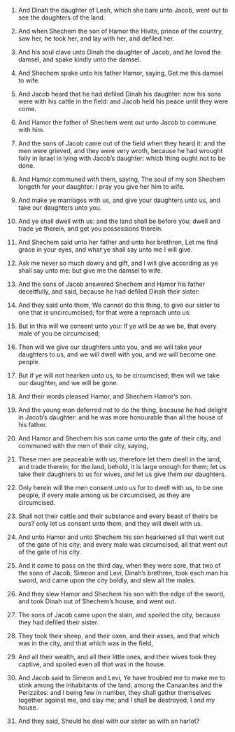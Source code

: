 1. And Dinah the daughter of Leah, which she bare unto Jacob, went
out to see the daughters of the land.

2. And when Shechem the son of Hamor the Hivite, prince of the
country, saw her, he took her, and lay with her, and defiled her.

3. And his soul clave unto Dinah the daughter of Jacob, and he loved
the damsel, and spake kindly unto the damsel.

4. And Shechem spake unto his father Hamor, saying, Get me this
damsel to wife.

5. And Jacob heard that he had defiled Dinah his daughter: now his
sons were with his cattle in the field: and Jacob held his peace until
they were come.

6. And Hamor the father of Shechem went out unto Jacob to commune
with him.

7. And the sons of Jacob came out of the field when they heard it:
and the men were grieved, and they were very wroth, because he had
wrought folly in Israel in lying with Jacob’s daughter: which thing
ought not to be done.

8. And Hamor communed with them, saying, The soul of my son Shechem
longeth for your daughter: I pray you give her him to wife.

9. And make ye marriages with us, and give your daughters unto us,
and take our daughters unto you.

10. And ye shall dwell with us: and the land shall be before you;
dwell and trade ye therein, and get you possessions therein.

11. And Shechem said unto her father and unto her brethren, Let me
find grace in your eyes, and what ye shall say unto me I will give.

12. Ask me never so much dowry and gift, and I will give according
as ye shall say unto me: but give me the damsel to wife.

13. And the sons of Jacob answered Shechem and Hamor his father
deceitfully, and said, because he had defiled Dinah their sister:

14. And they said unto them, We cannot do this thing, to give our
sister to one that is uncircumcised; for that were a reproach unto us:

15. But in this will we consent unto you: If ye will be as we be,
that every male of you be circumcised;

16. Then will we give our
daughters unto you, and we will take your daughters to us, and we will
dwell with you, and we will become one people.

17. But if ye will not hearken unto us, to be circumcised; then will
we take our daughter, and we will be gone.

18. And their words pleased Hamor, and Shechem Hamor’s son.

19. And the young man deferred not to do the thing, because he had
delight in Jacob’s daughter: and he was more honourable than all the
house of his father.

20. And Hamor and Shechem his son came unto the gate of their city,
and communed with the men of their city, saying,

21. These men are
peaceable with us; therefore let them dwell in the land, and trade
therein; for the land, behold, it is large enough for them; let us
take their daughters to us for wives, and let us give them our
daughters.

22. Only herein will the men consent unto us for to dwell with us,
to be one people, if every male among us be circumcised, as they are
circumcised.

23. Shall not their cattle and their substance and every beast of
theirs be ours? only let us consent unto them, and they will dwell
with us.

24. And unto Hamor and unto Shechem his son hearkened all that went
out of the gate of his city; and every male was circumcised, all that
went out of the gate of his city.

25. And it came to pass on the third day, when they were sore, that
two of the sons of Jacob, Simeon and Levi, Dinah’s brethren, took each
man his sword, and came upon the city boldly, and slew all the males.

26. And they slew Hamor and Shechem his son with the edge of the
sword, and took Dinah out of Shechem’s house, and went out.

27. The sons of Jacob came upon the slain, and spoiled the city,
because they had defiled their sister.

28. They took their sheep, and their oxen, and their asses, and that
which was in the city, and that which was in the field,

29. And all
their wealth, and all their little ones, and their wives took they
captive, and spoiled even all that was in the house.

30. And Jacob said to Simeon and Levi, Ye have troubled me to make
me to stink among the inhabitants of the land, among the Canaanites
and the Perizzites: and I being few in number, they shall gather
themselves together against me, and slay me; and I shall be destroyed,
I and my house.

31. And they said, Should he deal with our sister as with an harlot?